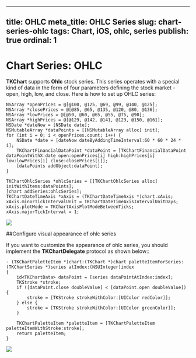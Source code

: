 
---
title: OHLC
meta_title: OHLC Series
slug: chart-series-ohlc
tags: Chart, iOS, ohlc, series
publish: true
ordinal: 1
---

# Chart Series: OHLC

**TKChart** supports **Ohlc** stock series. This series operates with a special kind of data in the form of four parameters defining the stock market - open, high, low, and close. Here is how to set up OHLC series:

	NSArray *openPrices = @[@100, @125, @69, @99, @140, @125];
    NSArray *closePrices = @[@85, @65, @135, @120, @80, @136];
    NSArray *lowPrices = @[@50, @60, @65, @55, @75, @90];
    NSArray *highPrices = @[@129, @142, @141, @123, @150, @161];
    NSDate *dateNow = [NSDate date];
    NSMutableArray *dataPoints = [[NSMutableArray alloc] init];
    for (int i = 0; i < openPrices.count; i++) {
        NSDate *date = [dateNow dateByAddingTimeInterval:60 * 60 * 24 * i];
        TKChartFinancialDataPoint *dataPoint = [TKChartFinancialDataPoint dataPointWithX:date open:openPrices[i] high:highPrices[i] low:lowPrices[i] close:closePrices[i]];
        [dataPoints addObject:dataPoint];
    }
    
    TKChartOhlcSeries *ohlcSeries = [[TKChartOhlcSeries alloc] initWithItems:dataPoints];
    [chart addSeries:ohlcSeries];
    TKChartDateTimeAxis *xAxis = (TKChartDateTimeAxis *)chart.xAxis;
    xAxis.minorTickIntervalUnit = TKChartDateTimeAxisIntervalUnitDays;
    xAxis.plotMode = TKChartAxisPlotModeBetweenTicks;
    xAxis.majorTickInterval = 1;
    
<img src="../images/chart-series-ohlc001.png"/>


##Configure visual appearance of ohlc series

If you want to customize the appearance of ohlc series, you should implement the **TKChartDelegate** protocol as shown below::

	- (TKChartPaletteItem *)chart:(TKChart *)chart paletteItemForSeries:(TKChartSeries *)series atIndex:(NSUInteger)index
	{
    	id<TKChartData> dataPoint = [series dataPointAtIndex:index];
    	TKStroke *stroke;
    	if ([dataPoint.close doubleValue] < [dataPoint.open doubleValue]) {
    	    stroke = [TKStroke strokeWithColor:[UIColor redColor]];
    	} else {
        	stroke = [TKStroke strokeWithColor:[UIColor greenColor]];
    	}
    
    	TKChartPaletteItem *paletteItem = [TKChartPaletteItem paletteItemWithStroke:stroke];
    	return paletteItem;
	}
	
<img src="../images/chart-series-ohlc002.png"/>
